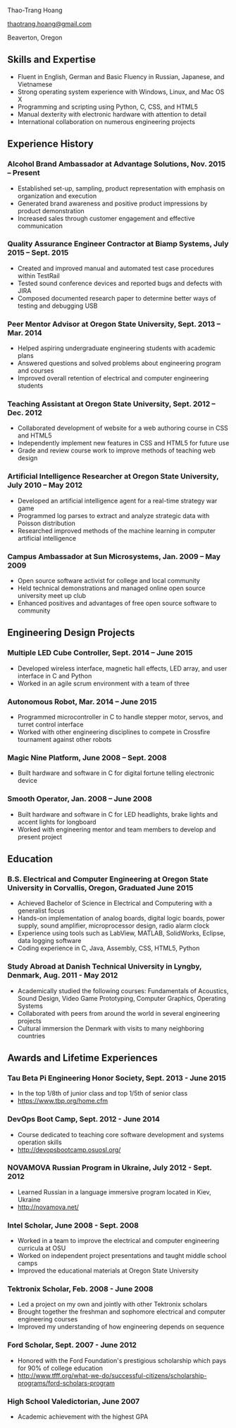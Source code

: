 Thao-Trang Hoang

thaotrang.hoang@gmail.com

Beaverton, Oregon

Skills and Expertise
--------------------
- Fluent in English, German and Basic Fluency in Russian, Japanese, and Vietnamese
- Strong operating system experience with Windows, Linux, and Mac OS X
- Programming and scripting using Python, C, CSS, and HTML5
- Manual dexterity with electronic hardware with attention to detail
- International collaboration on numerous engineering projects

Experience History
------------------

### Alcohol Brand Ambassador at Advantage Solutions, Nov. 2015 – Present
- Established set-up, sampling, product representation with emphasis on organization and execution
- Generated brand awareness and positive product impressions by product demonstration
- Increased sales through customer engagement and effective communication

### Quality Assurance Engineer Contractor at Biamp Systems, July 2015 – Sept. 2015
- Created and improved manual and automated test case procedures within TestRail
- Tested sound conference devices and reported bugs and defects with JIRA
- Composed documented research paper to determine better ways of testing and debugging USB

### Peer Mentor Advisor at Oregon State University, Sept. 2013 – Mar. 2014
- Helped aspiring undergraduate engineering students with academic plans
- Answered questions and solved problems about engineering program and courses
- Improved overall retention of electrical and computer engineering students

### Teaching Assistant at Oregon State University, Sept. 2012 – Dec. 2012
- Collaborated development of website for a web authoring course in CSS and HTML5
- Independently implement new features in CSS and HTML5 for future use
- Grade and review course work to improve methods of teaching web design

### Artificial Intelligence Researcher at Oregon State University, July 2010 – May 2012
- Developed an artificial intelligence agent for a real-time strategy war game
- Programmed log parses to extract and analyze strategic data with Poisson distribution
- Researched improved methods of the machine learning in computer artificial intelligence

### Campus Ambassador at Sun Microsystems, Jan. 2009 – May 2009
- Open source software activist for college and local community
- Held technical demonstrations and managed online open source university meet up club
- Enhanced positives and advantages of free open source software to community

Engineering Design Projects
---------------------------

### Multiple LED Cube Controller, Sept. 2014 – June 2015
- Developed wireless interface, magnetic hall effects, LED array, and user interface in C and Python
- Worked in an agile scrum environment with a team of three

### Autonomous Robot, Mar. 2014 – June 2015
- Programmed microcontroller in C to handle stepper motor, servos, and turret control interface
- Worked with other engineering disciplines to compete in Crossfire tournament against other robots

### Magic Nine Platform, June 2008 – Sept. 2008
- Built hardware and software in C for digital fortune telling electronic device

### Smooth Operator, Jan. 2008 – June 2008
- Built hardware and software in C for LED headlights, brake lights and accent lights for longboard
- Worked with engineering mentor and team members to develop and present project

Education
---------
### B.S. Electrical and Computer Engineering at Oregon State University in Corvallis, Oregon, Graduated June 2015

- Achieved Bachelor of Science in Electrical and Computering with a generalist focus
- Hands-on implementation of analog boards, digital logic boards, power supply, sound amplifier, microprocessor design, radio alarm clock
- Experience using tools such as LabView, MATLAB, SolidWorks, Eclipse, data logging software
- Coding experience in C, Java, Assembly, CSS, HTML5, Python

### Study Abroad at Danish Technical University in Lyngby, Denmark, Aug. 2011 - May 2012

- Academically studied the following courses: Fundamentals of Acoustics, Sound Design, Video Game Prototyping, Computer Graphics, Operating Systems
- Collaborated with peers from around the world in several engineering projects
- Cultural immersion the Denmark with visits to many neighboring countries

Awards and Lifetime Experiences
-------------------------------

### Tau Beta Pi Engineering Honor Society, Sept. 2013 - June 2015
- In the top 1/8th of junior class and top 1/5th of senior class
- https://www.tbp.org/home.cfm

### DevOps Boot Camp, Sept. 2012 - June 2014
- Course dedicated to teaching core software development and systems operation skills
- http://devopsbootcamp.osuosl.org/

### NOVAMOVA Russian Program in Ukraine, July 2012 - Sept. 2012
- Learned Russian in a language immersive program located in Kiev, Ukraine
- http://novamova.net/

### Intel Scholar, June 2008 - Sept. 2008
- Worked in a team to improve the electrical and computer engineering curricula at OSU
- Worked on independent project presentations and taught middle school camps
- Improved the educational materials at Oregon State University

### Tektronix Scholar, Feb. 2008 - June 2008
- Led a project on my own and jointly with other Tektronix scholars
- Brought together the freshman and sophomore electrical and computer engineering courses
- Improved my understanding of how engineering depends on sequence

### Ford Scholar, Sept. 2007 - June 2012
- Honored with the Ford Foundation's prestigious scholarship which pays for 90% of college education
- http://www.tfff.org/what-we-do/successful-citizens/scholarship-programs/ford-scholars-program

### High School Valedictorian, June 2007
- Academic achievement with the highest GPA
